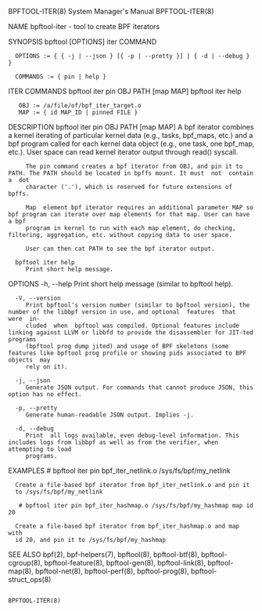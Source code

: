 BPFTOOL-ITER(8)							    System Manager's Manual						       BPFTOOL-ITER(8)

NAME
       bpftool-iter - tool to create BPF iterators

SYNOPSIS
	  bpftool [OPTIONS] iter COMMAND

	  OPTIONS := { { -j | --json } [{ -p | --pretty }] | { -d | --debug } }

	  COMMANDS := { pin | help }

ITER COMMANDS
       bpftool iter pin OBJ PATH [map MAP]
       bpftool iter help

       OBJ := /a/file/of/bpf_iter_target.o
       MAP := { id MAP_ID | pinned FILE }

DESCRIPTION
	  bpftool iter pin OBJ PATH [map MAP]
		 A  bpf iterator combines a kernel iterating of particular kernel data (e.g., tasks, bpf_maps, etc.)  and a bpf program called for each kernel
		 data object (e.g., one task, one bpf_map, etc.). User space can read kernel iterator output through read() syscall.

		 The pin command creates a bpf iterator from OBJ, and pin it to PATH. The PATH should be located in bpffs mount. It must  not  contain	a  dot
		 character ('.'), which is reserved for future extensions of bpffs.

		 Map  element bpf iterator requires an additional parameter MAP so bpf program can iterate over map elements for that map. User can have a bpf
		 program in kernel to run with each map element, do checking, filtering, aggregation, etc. without copying data to user space.

		 User can then cat PATH to see the bpf iterator output.

	  bpftool iter help
		 Print short help message.

OPTIONS
	  -h, --help
		 Print short help message (similar to bpftool help).

	  -V, --version
		 Print bpftool's version number (similar to bpftool version), the number of the libbpf version in use, and optional  features  that  were  in‐
		 cluded	 when  bpftool was compiled. Optional features include linking against LLVM or libbfd to provide the disassembler for JIT-ted programs
		 (bpftool prog dump jited) and usage of BPF skeletons (some features like bpftool prog profile or showing pids associated to BPF  objects  may
		 rely on it).

	  -j, --json
		 Generate JSON output. For commands that cannot produce JSON, this option has no effect.

	  -p, --pretty
		 Generate human-readable JSON output. Implies -j.

	  -d, --debug
		 Print	all logs available, even debug-level information. This includes logs from libbpf as well as from the verifier, when attempting to load
		 programs.

EXAMPLES
       # bpftool iter pin bpf_iter_netlink.o /sys/fs/bpf/my_netlink

	  Create a file-based bpf iterator from bpf_iter_netlink.o and pin it
	  to /sys/fs/bpf/my_netlink

       # bpftool iter pin bpf_iter_hashmap.o /sys/fs/bpf/my_hashmap map id 20

	  Create a file-based bpf iterator from bpf_iter_hashmap.o and map with
	  id 20, and pin it to /sys/fs/bpf/my_hashmap

SEE ALSO
	  bpf(2),  bpf-helpers(7),  bpftool(8),	 bpftool-btf(8),  bpftool-cgroup(8),  bpftool-feature(8),  bpftool-gen(8),  bpftool-link(8),   bpftool-map(8),
	  bpftool-net(8), bpftool-perf(8), bpftool-prog(8), bpftool-struct_ops(8)

																	       BPFTOOL-ITER(8)
